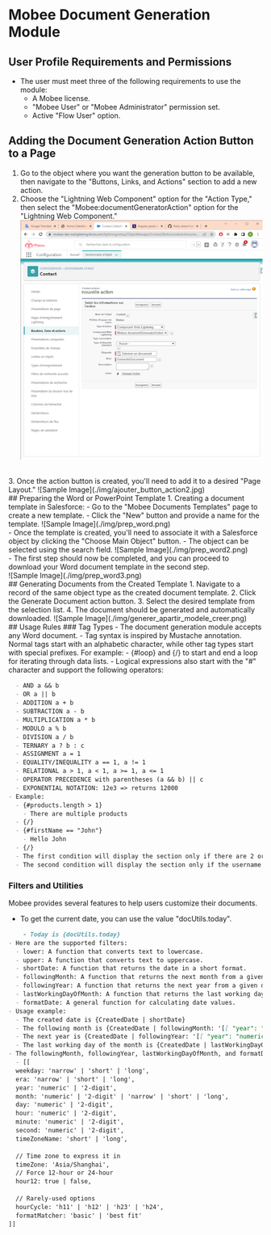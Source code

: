 # Mobee Document Generation Module

## User Profile Requirements and Permissions
- The user must meet three of the following requirements to use the module:
  - A Mobee license.
  - "Mobee User" or "Mobee Administrator" permission set.
  - Active "Flow User" option.

## Adding the Document Generation Action Button to a Page
1. Go to the object where you want the generation button to be available, then navigate to the "Buttons, Links, and Actions" section to add a new action.
2. Choose the "Lightning Web Component" option for the "Action Type," then select the "Mobee:documentGeneratorAction" option for the "Lightning Web Component."
   ![Sample Image](./img/ajouter_button_action.png)
<br />
3. Once the action button is created, you'll need to add it to a desired "Page Layout."
   ![Sample Image](./img/ajouter_button_action2.jpg)
<br />
## Preparing the Word or PowerPoint Template
1. Creating a document template in Salesforce:
   - Go to the "Mobee Documents Templates" page to create a new template.
   - Click the "New" button and provide a name for the template.
     ![Sample Image](./img/prep_word.png)
<br />
   - Once the template is created, you'll need to associate it with a Salesforce object by clicking the "Choose Main Object" button.
   - The object can be selected using the search field.
     ![Sample Image](./img/prep_word2.png)
<br />
   - The first step should now be completed, and you can proceed to download your Word document template in the second step.
<br />
     ![Sample Image](./img/prep_word3.png)
<br />
## Generating Documents from the Created Template
1. Navigate to a record of the same object type as the created document template.
2. Click the Generate Document action button.
3. Select the desired template from the selection list.
4. The document should be generated and automatically downloaded.
   ![Sample Image](./img/generer_apartir_modele_creer.png)
<br />
## Usage Rules
### Tag Types
- The document generation module accepts any Word document.
- Tag syntax is inspired by Mustache annotation. Normal tags start with an alphabetic character, while other tag types start with special prefixes. For example:
  - {#loop} and {/} to start and end a loop for iterating through data lists.
- Logical expressions also start with the "#" character and support the following operators:

````md
  - AND a && b
  - OR a || b
  - ADDITION a + b
  - SUBTRACTION a - b
  - MULTIPLICATION a * b
  - MODULO a % b
  - DIVISION a / b
  - TERNARY a ? b : c
  - ASSIGNMENT a = 1
  - EQUALITY/INEQUALITY a == 1, a != 1
  - RELATIONAL a > 1, a < 1, a >= 1, a <= 1
  - OPERATOR PRECEDENCE with parentheses (a && b) || c
  - EXPONENTIAL NOTATION: 12e3 => returns 12000
- Example:
  - {#products.length > 1}
    - There are multiple products
  - {/}
  - {#firstName == "John"}
    - Hello John
  - {/}
  - The first condition will display the section only if there are 2 or more products.
  - The second condition will display the section only if the username is the string "John".
````

### Filters and Utilities
Mobee provides several features to help users customize their documents.
 - To get the current date, you can use the value "docUtils.today".
````md
    - Today is {docUtils.today}
- Here are the supported filters:
  - lower: A function that converts text to lowercase.
  - upper: A function that converts text to uppercase.
  - shortDate: A function that returns the date in a short format.
  - followingMonth: A function that returns the next month from a given date.
  - followingYear: A function that returns the next year from a given date.
  - lastWorkingDayOfMonth: A function that returns the last working day of the month from a given date.
  - formatDate: A general function for calculating date values.
- Usage example:
  - The created date is {CreatedDate | shortDate}
  - The following month is {CreatedDate | followingMonth: '[[ "year": "numeric", "month": "long" ]]'}
  - The next year is {CreatedDate | followingYear: '[[ "year": "numeric"]]'}
  - The last working day of the month is {CreatedDate | lastWorkingDayOfMonth}
- The followingMonth, followingYear, lastWorkingDayOfMonth, and formatDate functions accept the following formatting options:
  - [[
  weekday: 'narrow' | 'short' | 'long',
  era: 'narrow' | 'short' | 'long',
  year: 'numeric' | '2-digit',
  month: 'numeric' | '2-digit' | 'narrow' | 'short' | 'long',
  day: 'numeric' | '2-digit',
  hour: 'numeric' | '2-digit',
  minute: 'numeric' | '2-digit',
  second: 'numeric' | '2-digit',
  timeZoneName: 'short' | 'long',

  // Time zone to express it in
  timeZone: 'Asia/Shanghai',
  // Force 12-hour or 24-hour
  hour12: true | false,

  // Rarely-used options
  hourCycle: 'h11' | 'h12' | 'h23' | 'h24',
  formatMatcher: 'basic' | 'best fit'
]]
````
